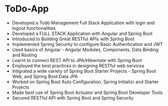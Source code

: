 # ToDo-App


- Developed a Todo Management Full Stack Application with login and logout functionalities
- Developed a FULL STACK Application with Angular and Spring Boot
- Introduced to Building Great RESTful APIs with Spring Boot
- Implemented Spring Security to configure Basic Authentication and JWT
- Used basics of Angular - Angular Modules, Components, Data Binding and Routing
- Learnt to connect REST API to JPA/Hibernate with Spring Boot
- Employed the best practices in designing RESTful web services
- Intigrated a wide variety of Spring Boot Starter Projects - Spring Boot Web, and Spring Boot Data JPA
- Worked on Spring Boot Auto Configuration, Spring Initializr and Starter Projects
- Made best use of Spring Boot Actuator and Spring Boot Developer Tools
- Secured RESTful API with Spring Boot and Spring Security
